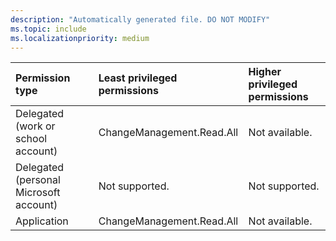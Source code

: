 ```yaml
---
description: "Automatically generated file. DO NOT MODIFY"
ms.topic: include
ms.localizationpriority: medium
---
```


|Permission type|Least privileged permissions|Higher privileged permissions|
|:---|:---|:---|
|Delegated (work or school account)|ChangeManagement.Read.All|Not available.|
|Delegated (personal Microsoft account)|Not supported.|Not supported.|
|Application|ChangeManagement.Read.All|Not available.|

